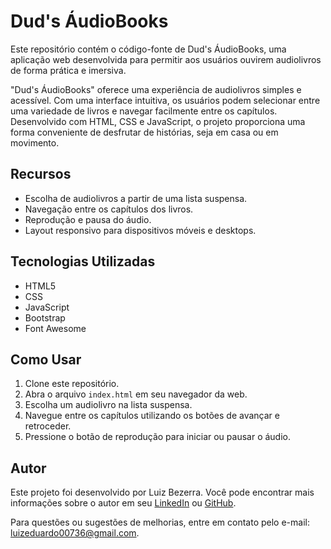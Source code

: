 # Dud's ÁudioBooks

Este repositório contém o código-fonte de Dud's ÁudioBooks, uma aplicação web desenvolvida para permitir aos usuários ouvirem audiolivros de forma prática e imersiva.

"Dud's ÁudioBooks" oferece uma experiência de audiolivros simples e acessível. Com uma interface intuitiva, os usuários podem selecionar entre uma variedade de livros e navegar facilmente entre os capítulos. Desenvolvido com HTML, CSS e JavaScript, o projeto proporciona uma forma conveniente de desfrutar de histórias, seja em casa ou em movimento.

## Recursos

- Escolha de audiolivros a partir de uma lista suspensa.
- Navegação entre os capítulos dos livros.
- Reprodução e pausa do áudio.
- Layout responsivo para dispositivos móveis e desktops.

## Tecnologias Utilizadas

- HTML5
- CSS
- JavaScript
- Bootstrap
- Font Awesome

## Como Usar

1. Clone este repositório.
2. Abra o arquivo `index.html` em seu navegador da web.
3. Escolha um audiolivro na lista suspensa.
4. Navegue entre os capítulos utilizando os botões de avançar e retroceder.
5. Pressione o botão de reprodução para iniciar ou pausar o áudio.

## Autor

Este projeto foi desenvolvido por Luiz Bezerra. Você pode encontrar mais informações sobre o autor em seu [LinkedIn](https://www.linkedin.com/in/luiz-bezerra-80355a298/) ou [GitHub](https://github.com/luizeduardosb).

Para questões ou sugestões de melhorias, entre em contato pelo e-mail: luizeduardo00736@gmail.com.
